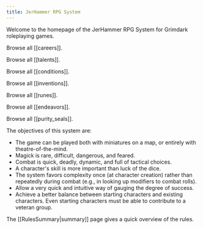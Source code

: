 ```yaml
---
title: JerHammer RPG System
---
```


Welcome to the homepage of the JerHammer RPG System for Grimdark roleplaying games.

Browse all [[careers]].

Browse all [[talents]].

Browse all [[conditions]].

Browse all [[inventions]].

Browse all [[runes]].

Browse all [[endeavors]].

Browse all [[purity_seals]].

The objectives of this system are:
- The game can be played both with miniatures on a map, or entirely with theatre-of-the-mind.
- Magick is rare, difficult, dangerous, and feared.
- Combat is quick, deadly, dynamic, and full of tactical choices.
- A character's skill is more important than luck of the dice.
- The system favors complexity once (at character creation) rather than repeatedly during combat (e.g., in looking up modifiers to combat rolls).
- Allow a very quick and intuitive way of gauging the degree of success.
- Achieve a better balance between starting characters and existing characters. Even starting characters must be able to contribute to a veteran group.

The [[RulesSummary|summary]] page gives a quick overview of the rules.

